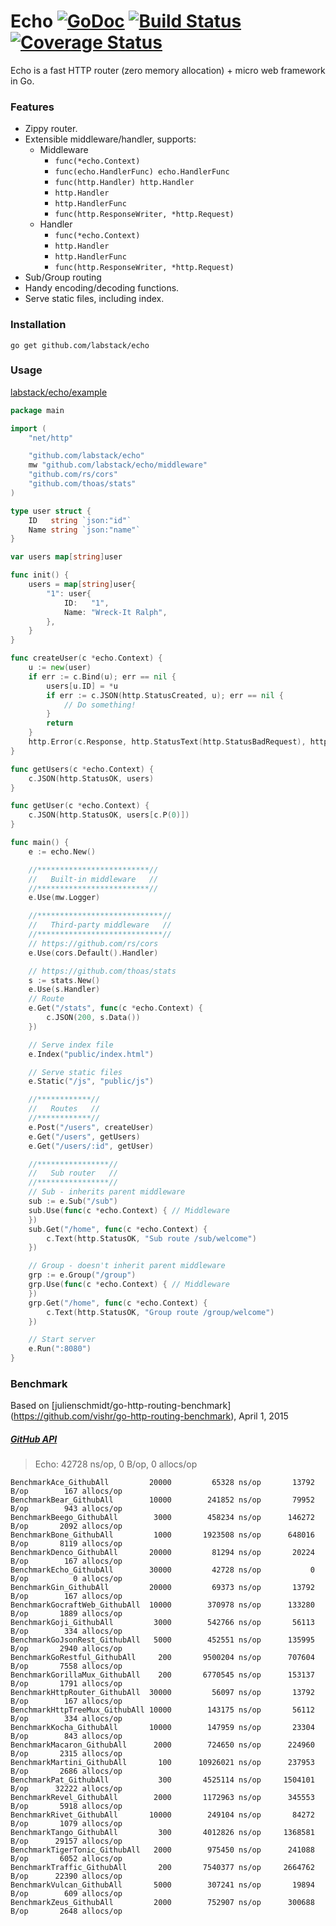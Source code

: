 # Echo [![GoDoc](http://img.shields.io/badge/go-documentation-blue.svg?style=flat-square)](http://godoc.org/github.com/labstack/echo) [![Build Status](http://img.shields.io/travis/labstack/echo.svg?style=flat-square)](https://travis-ci.org/labstack/echo) [![Coverage Status](http://img.shields.io/coveralls/labstack/echo.svg?style=flat-square)](https://coveralls.io/r/labstack/echo)
Echo is a fast HTTP router (zero memory allocation) + micro web framework in Go.

### Features
- Zippy router.
- Extensible middleware/handler, supports:
	- Middleware
		- `func(*echo.Context)`
		- `func(echo.HandlerFunc) echo.HandlerFunc`
		- `func(http.Handler) http.Handler`
		- `http.Handler`
		- `http.HandlerFunc`
		- `func(http.ResponseWriter, *http.Request)`
	- Handler
		- `func(*echo.Context)`
		- `http.Handler`
		- `http.HandlerFunc`
		- `func(http.ResponseWriter, *http.Request)`
- Sub/Group routing
- Handy encoding/decoding functions.
- Serve static files, including index.

### Installation
```go get github.com/labstack/echo```

### Usage
[labstack/echo/example](https://github.com/labstack/echo/tree/master/example)

```go
package main

import (
	"net/http"

	"github.com/labstack/echo"
	mw "github.com/labstack/echo/middleware"
	"github.com/rs/cors"
	"github.com/thoas/stats"
)

type user struct {
	ID   string `json:"id"`
	Name string `json:"name"`
}

var users map[string]user

func init() {
	users = map[string]user{
		"1": user{
			ID:   "1",
			Name: "Wreck-It Ralph",
		},
	}
}

func createUser(c *echo.Context) {
	u := new(user)
	if err := c.Bind(u); err == nil {
		users[u.ID] = *u
		if err := c.JSON(http.StatusCreated, u); err == nil {
			// Do something!
		}
		return
	}
	http.Error(c.Response, http.StatusText(http.StatusBadRequest), http.StatusBadRequest)
}

func getUsers(c *echo.Context) {
	c.JSON(http.StatusOK, users)
}

func getUser(c *echo.Context) {
	c.JSON(http.StatusOK, users[c.P(0)])
}

func main() {
	e := echo.New()

	//*************************//
	//   Built-in middleware   //
	//*************************//
	e.Use(mw.Logger)

	//****************************//
	//   Third-party middleware   //
	//****************************//
	// https://github.com/rs/cors
	e.Use(cors.Default().Handler)

	// https://github.com/thoas/stats
	s := stats.New()
	e.Use(s.Handler)
	// Route
	e.Get("/stats", func(c *echo.Context) {
		c.JSON(200, s.Data())
	})

	// Serve index file
	e.Index("public/index.html")

	// Serve static files
	e.Static("/js", "public/js")

	//************//
	//   Routes   //
	//************//
	e.Post("/users", createUser)
	e.Get("/users", getUsers)
	e.Get("/users/:id", getUser)

	//****************//
	//   Sub router   //
	//****************//
	// Sub - inherits parent middleware
	sub := e.Sub("/sub")
	sub.Use(func(c *echo.Context) { // Middleware
	})
	sub.Get("/home", func(c *echo.Context) {
		c.Text(http.StatusOK, "Sub route /sub/welcome")
	})

	// Group - doesn't inherit parent middleware
	grp := e.Group("/group")
	grp.Use(func(c *echo.Context) { // Middleware
	})
	grp.Get("/home", func(c *echo.Context) {
		c.Text(http.StatusOK, "Group route /group/welcome")
	})

	// Start server
	e.Run(":8080")
}
```

### Benchmark
Based on [julienschmidt/go-http-routing-benchmark] (https://github.com/vishr/go-http-routing-benchmark), April 1, 2015
##### [GitHub API](http://developer.github.com/v3)
> Echo: 42728 ns/op, 0 B/op, 0 allocs/op

```
BenchmarkAce_GithubAll	   	   20000	     65328 ns/op	   13792 B/op	     167 allocs/op
BenchmarkBear_GithubAll	   	   10000	    241852 ns/op	   79952 B/op	     943 allocs/op
BenchmarkBeego_GithubAll	    3000	    458234 ns/op	  146272 B/op	    2092 allocs/op
BenchmarkBone_GithubAll	    	1000	   1923508 ns/op	  648016 B/op	    8119 allocs/op
BenchmarkDenco_GithubAll	   20000	     81294 ns/op	   20224 B/op	     167 allocs/op
BenchmarkEcho_GithubAll	   	   30000	     42728 ns/op	       0 B/op	       0 allocs/op
BenchmarkGin_GithubAll	   	   20000	     69373 ns/op	   13792 B/op	     167 allocs/op
BenchmarkGocraftWeb_GithubAll  10000	    370978 ns/op	  133280 B/op	    1889 allocs/op
BenchmarkGoji_GithubAll	    	3000	    542766 ns/op	   56113 B/op	     334 allocs/op
BenchmarkGoJsonRest_GithubAll	5000	    452551 ns/op	  135995 B/op	    2940 allocs/op
BenchmarkGoRestful_GithubAll	 200	   9500204 ns/op	  707604 B/op	    7558 allocs/op
BenchmarkGorillaMux_GithubAll	 200	   6770545 ns/op	  153137 B/op	    1791 allocs/op
BenchmarkHttpRouter_GithubAll  30000	     56097 ns/op	   13792 B/op	     167 allocs/op
BenchmarkHttpTreeMux_GithubAll 10000	    143175 ns/op	   56112 B/op	     334 allocs/op
BenchmarkKocha_GithubAll	   10000	    147959 ns/op	   23304 B/op	     843 allocs/op
BenchmarkMacaron_GithubAll	    2000	    724650 ns/op	  224960 B/op	    2315 allocs/op
BenchmarkMartini_GithubAll	     100	  10926021 ns/op	  237953 B/op	    2686 allocs/op
BenchmarkPat_GithubAll	     	 300	   4525114 ns/op	 1504101 B/op	   32222 allocs/op
BenchmarkRevel_GithubAll	    2000	   1172963 ns/op	  345553 B/op	    5918 allocs/op
BenchmarkRivet_GithubAll	   10000	    249104 ns/op	   84272 B/op	    1079 allocs/op
BenchmarkTango_GithubAll	     300	   4012826 ns/op	 1368581 B/op	   29157 allocs/op
BenchmarkTigerTonic_GithubAll	2000	    975450 ns/op	  241088 B/op	    6052 allocs/op
BenchmarkTraffic_GithubAll	     200	   7540377 ns/op	 2664762 B/op	   22390 allocs/op
BenchmarkVulcan_GithubAll	    5000	    307241 ns/op	   19894 B/op	     609 allocs/op
BenchmarkZeus_GithubAll	        2000	    752907 ns/op	  300688 B/op	    2648 allocs/op
```
